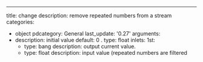 ---
title: change
description: remove repeated numbers from a stream
categories:
- object
pdcategory: General
last_update: '0.27'
arguments:
- description: initial value 
  default: 0
.
  type: float
inlets:
  1st:
  - type: bang
    description: output current value.
  - type: float
    description: input value (repeated numbers are filtered